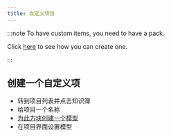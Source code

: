 ```yaml
---
title: 自定义项目
---
```


:::note To have custom items, you need to have a pack.

Click [here](pack.md#create-a-pack) to see how you can create one.

:::

## 创建一个自定义项

* 转到项目列表并点击知识簿
* 给项目一个名称
* [为此方块创建一个模型](custom-models.md)
* 在项目界面设置模型
